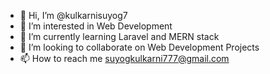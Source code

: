 - 👋 Hi, I’m @kulkarnisuyog7
- 👀 I’m interested in Web Development
- 🌱 I’m currently learning Laravel and MERN stack
- 💞️ I’m looking to collaborate on Web Development Projects
- 📫 How to reach me suyogkulkarni777@gmail.com

<!---
kulkarnisuyog7/kulkarnisuyog7 is a ✨ special ✨ repository because its `README.md` (this file) appears on your GitHub profile.
You can click the Preview link to take a look at your changes.
--->
